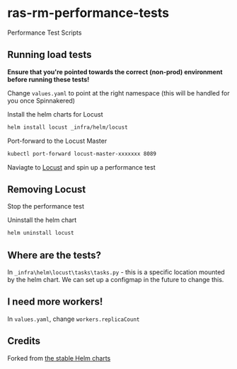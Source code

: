 # ras-rm-performance-tests
Performance Test Scripts

## Running load tests

**Ensure that you're pointed towards the correct (non-prod) environment before running these tests!**

Change `values.yaml` to point at the right namespace (this will be handled for you once Spinnakered)

Install the helm charts for Locust
```bash
helm install locust _infra/helm/locust
```

Port-forward to the Locust Master
```bash
kubectl port-forward locust-master-xxxxxxx 8089
```

Naviagte to [Locust](http://localhost:8089) and spin up a performance test

## Removing Locust

Stop the performance test

Uninstall the helm chart
```bash
helm uninstall locust
```

## Where are the tests?

In `_infra\helm\locust\tasks\tasks.py` - this is a specific location mounted by the helm chart. We can set up a configmap in the future to change this.

## I need more workers!

In `values.yaml`, change `workers.replicaCount`

## Credits

Forked from [the stable Helm charts](https://github.com/helm/charts/tree/master/stable/locust)